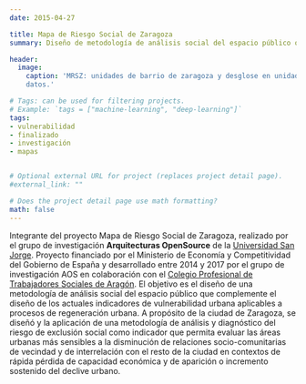 ```yaml
---
date: 2015-04-27

title: Mapa de Riesgo Social de Zaragoza
summary: Diseño de metodología de análisis social del espacio público que complemente el diseño de los actuales indicadores de vulnerabilidad urbana aplicables a procesos de regeneración urbana.

header:
  image:
    caption: 'MRSZ: unidades de barrio de zaragoza y desglose en unidades de toma de
    datos.'

# Tags: can be used for filtering projects.
# Example: `tags = ["machine-learning", "deep-learning"]`
tags:
- vulnerabilidad
- finalizado
- investigación
- mapas


# Optional external URL for project (replaces project detail page).
#external_link: ""

# Does the project detail page use math formatting?
math: false
---
```


Integrante del proyecto Mapa de Riesgo Social de Zaragoza, realizado por el grupo de investigación **Arquitecturas OpenSource** de la [Universidad San Jorge](http://usj.es). Proyecto financiado por el Ministerio de Economía y Competitividad del Gobierno de España y desarrollado entre 2014 y 2017 por el grupo de investigación AOS en colaboración con el [Colegio Profesional de Trabajadores Sociales de Aragón](http://www.trabajosocialaragon.es/). El objetivo es el diseño de una metodología de análisis social del espacio público que complemente el diseño de los actuales indicadores de vulnerabilidad urbana aplicables a procesos de regeneración urbana.
A propósito de la ciudad de Zaragoza, se diseñó y la aplicación de una metodología de análisis y diagnóstico del riesgo de exclusión social como indicador que permita evaluar las áreas urbanas más sensibles a la disminución de relaciones socio-comunitarias de vecindad y de interrelación con el resto de la ciudad en contextos de rápida pérdida de capacidad económica y de aparición o incremento sostenido del declive urbano.
